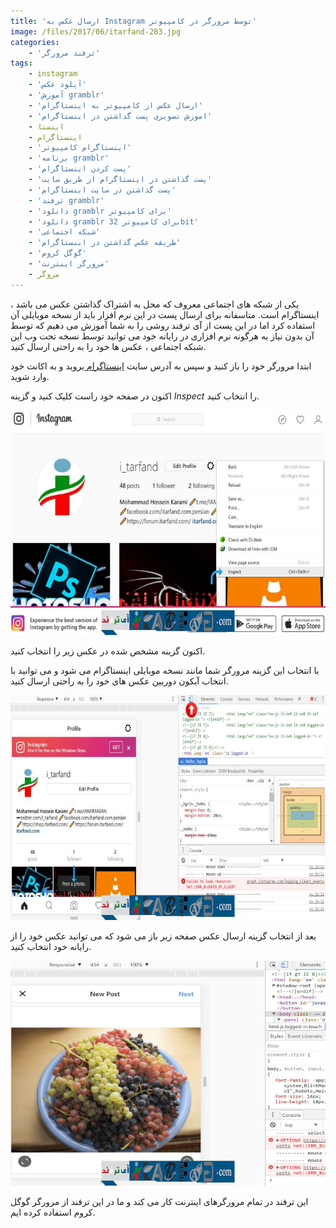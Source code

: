 ```yaml
---
title: 'ارسال عکس به Instagram توسط مرورگر در کامپیوتر'
image: /files/2017/06/itarfand-283.jpg
categories:
    - 'ترفند مرورگر'
tags:
    - instagram
    - 'آپلود عکس'
    - 'آموزش gramblr'
    - 'ارسال عکس از کامپیوتر به اینستاگرام'
    - 'اموزش تصویری پست گذاشتن در اینستاگرام'
    - اینستا
    - اینستاگرام
    - 'اینستاگرام کامپیوتر'
    - 'برنامه gramblr'
    - 'پست کردن اینستاگرام'
    - 'پست گذاشتن در اینستاگرام از طریق سایت'
    - 'پست گذاشتن در سایت اینستاگرام'
    - 'ترفند gramblr'
    - 'دانلود gramblr برای کامپیوتر'
    - 'دانلود gramblr برای کامپیوتر 32bit'
    - 'شبکه اجتماعی'
    - 'طریقه عکس گذاشتن در اینستاگرام'
    - 'گوگل کروم'
    - 'مرورگر اینترنت'
    - مروگر
---
```


یکی از شبکه های اجتماعی معروف که محل به اشتراک گذاشتن عکس می باشد ، اینستاگرام است. متاسفانه برای ارسال پست در این نرم افزار باید از نسخه موبایلی آن استفاده کرد اما در این پست از آی ترفند روشی را به شما آموزش می دهیم که توسط آن بدون نیاز به هرگونه نرم افزاری در رایانه خود می توانید توسط نسخه تحت وب این شبکه اجتماعی ، عکس ها خود را به راحتی ارسال کنید.

ابتدا مرورگر خود را باز کنید و سپس به آدرس سایت [اینستاگرام ](https://www.instagram.com/)بروید و به اکانت خود وارد شوید.

اکنون در صفحه خود راست کلیک کنید و گزینه *Inspect* را انتخاب کنید.

![mhkarami97](/files/2017/06/itarfand-280.jpg)  

اکنون گزینه مشخص شده در عکس زیر را انتخاب کنید.

با انتخاب این گزینه مرورگر شما مانند نسخه موبایلی اینستاگرام می شود و می توانید با انتخاب آیکون دوربین عکس های خود را به راحتی ارسال کنید.

![mhkarami97](/files/2017/06/itarfand-281.jpg)  

بعد از انتخاب گزینه ارسال عکس صفحه زیر باز می شود که می توانید عکس خود را از رایانه خود انتخاب کنید.

![mhkarami97](/files/2017/06/itarfand-282.jpg)  

این ترفند در تمام مرورگرهای اینترنت کار می کند و ما در این ترفند از مرورگر گوگل کروم استفاده کرده ایم.